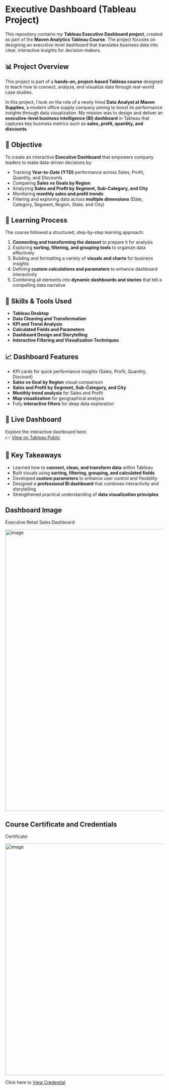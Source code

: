# Executive Dashboard (Tableau Project)

This repository contains my **Tableau Executive Dashboard project**, created as part of the **Maven Analytics Tableau Course**. The project focuses on designing an executive-level dashboard that translates business data into clear, interactive insights for decision-makers.  

## 📊 Project Overview  
This project is part of a **hands-on, project-based Tableau course** designed to teach how to connect, analyze, and visualize data through real-world case studies.  

In this project, I took on the role of a newly hired **Data Analyst at Maven Supplies**, a modern office supply company aiming to boost its performance insights through data visualization. My mission was to design and deliver an **executive-level business intelligence (BI) dashboard** in Tableau that captures key business metrics such as **sales, profit, quantity, and discounts**.

## 🎯 Objective  
To create an interactive **Executive Dashboard** that empowers company leaders to make data-driven decisions by:  
- Tracking **Year-to-Date (YTD)** performance across Sales, Profit, Quantity, and Discounts  
- Comparing **Sales vs Goals by Region**  
- Analyzing **Sales and Profit by Segment, Sub-Category, and City**  
- Monitoring **monthly sales and profit trends**  
- Filtering and exploring data across **multiple dimensions** (Date, Category, Segment, Region, State, and City)

## 🧩 Learning Process  
The course followed a structured, step-by-step learning approach:  
1. **Connecting and transforming the dataset** to prepare it for analysis  
2. Exploring **sorting, filtering, and grouping tools** to organize data effectively  
3. Building and formatting a variety of **visuals and charts** for business insights  
4. Defining **custom calculations and parameters** to enhance dashboard interactivity  
5. Combining all elements into **dynamic dashboards and stories** that tell a compelling data narrative  

## 🧠 Skills & Tools Used  
- **Tableau Desktop**  
- **Data Cleaning and Transformation**  
- **KPI and Trend Analysis**  
- **Calculated Fields and Parameters**  
- **Dashboard Design and Storytelling**  
- **Interactive Filtering and Visualization Techniques**

## 📈 Dashboard Features  
- KPI cards for quick performance insights (Sales, Profit, Quantity, Discount)  
- **Sales vs Goal by Region** visual comparison  
- **Sales and Profit by Segment, Sub-Category, and City**  
- **Monthly trend analysis** for Sales and Profit  
- **Map visualization** for geographical analysis  
- Fully **interactive filters** for deep data exploration  

## 🔗 Live Dashboard  
Explore the interactive dashboard here:  
👉 [View on Tableau Public](https://public.tableau.com/app/profile/crystal.dsouza3128/viz/CrystalTableauDashboard/ExecutiveDashboard)

## 🏁 Key Takeaways  
- Learned how to **connect, clean, and transform data** within Tableau  
- Built visuals using **sorting, filtering, grouping, and calculated fields**  
- Developed **custom parameters** to enhance user control and flexibility  
- Designed a **professional BI dashboard** that combines interactivity and storytelling  
- Strengthened practical understanding of **data visualization principles**

## Dashboard Image
Executive Retail Sales Dashboard

<img width="941" height="891" alt="image" src="https://github.com/user-attachments/assets/0d71005f-b5b6-4196-912f-a8e023e5f9a6" />

## Course Certificate and Credentials

Certificate:

<img width="900" height="733" alt="image" src="https://github.com/user-attachments/assets/1525ec75-180a-4722-b623-12decacb786e" />

Click here to [View Credential](https://certificates.mavenanalytics.io/9e04b263-4141-4c42-b60e-2d56c4b75637#acc.Gju0hdo5)

